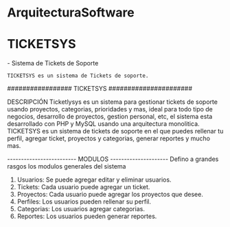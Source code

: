 # ArquitecturaSoftware

<h1>TICKETSYS</h1> - Sistema de Tickets de Soporte

	TICKETSYS es un sistema de Tickets de soporte.

   #################	TICKETSYS     ######################

   DESCRIPCIÓN
    Ticketlysys es un sistema para gestionar tickets de soporte usando proyectos, categorias, prioridades y mas, ideal para todo tipo de negocios, desarrollo de proyectos, gestion personal, etc, el sistema esta desarrollado con PHP y MySQL usando una arquitectura monolitica.
   	TICKETSYS es un sistema de tickets de soporte en el que puedes rellenar tu perfil, agregar ticket, proyectos y categorias, generar reportes y mucho mas.	



------------------------- MODULOS ---------------------
   	Defino a grandes rasgos los modulos generales del sistema
    <ol>
    <li>Usuarios: Se puede agregar editar y eliminar usuarios.</li>
    <li>Tickets: Cada usuario puede agregar un ticket.</li>
    <li>Proyectos: Cada usuario puede agregar los proyectos que desee.</li>
    <li>Perfiles: Los usuarios pueden rellenar su perfil.</li>
    <li>Categorias: Los usuarios agregar categorias.</li>
    <li>Reportes: Los usuarios pueden generar reportes.</li>
    </ol>
